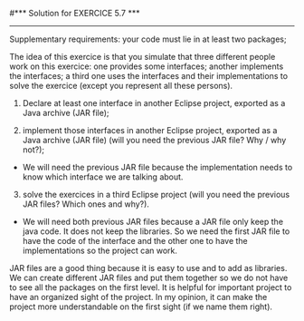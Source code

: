 #*** Solution for EXERCICE 5.7 ***
*********************

Supplementary requirements: your code must lie in at least two packages;

The idea of this exercice is that you simulate that three different people work on this exercice: one provides some interfaces; another implements the interfaces; a third one uses the interfaces and their implementations to solve the exercice (except you represent all these persons).

1) Declare at least one interface in another Eclipse project, exported as a Java archive (JAR file);

2) implement those interfaces in another Eclipse project, exported as a Java archive (JAR file) (will you need the previous JAR file? Why / why not?);

- We will need the previous JAR file because the implementation needs to know which interface we are talking about.

3) solve the exercices in a third Eclipse project (will you need the previous JAR files? Which ones and why?).
- We will need both previous JAR files because a JAR file only keep the java code. It does not keep the libraries. So we need the first JAR file to have the code of the interface and the other one to have the implementations so the project can work. 


JAR files are a good thing because it is easy to use and to add as libraries. We can create different JAR files and put them together so we do not have to see all the packages on the first level. 
It is helpful for important project to have an organized sight of the project.
In my opinion, it can make the project more understandable on the first sight (if we name them right).


